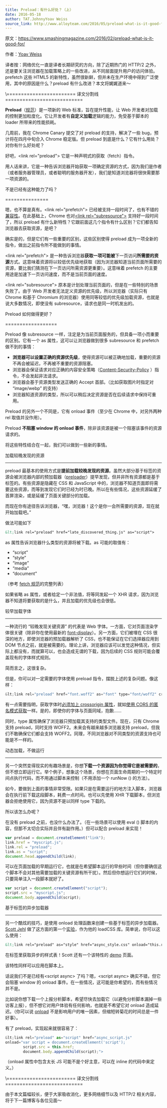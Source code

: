```yaml
---
title: Preload：有什么好处？（上）
date: 2016-05-18
author: TAT.JohnnyYoav Weiss
source_link: http://www.alloyteam.com/2016/05/preload-what-is-it-good-for-part1/
---
```


<!-- {% raw %} - for jekyll -->

原文：<https://www.smashingmagazine.com/2016/02/preload-what-is-it-good-for/>

作者：[Yoav Weiss](https://www.smashingmagazine.com/author/yoav-weiss/ "Posts by Yoav Weiss")

译者按：网络优化一直是译者长期研究的方向，除了近期热门的 HTTP/2 之外，还是要关注浏览器在加载策略上的一些改进，从不同层面提升用户的访问体验。prefetch 这些 HTML5 的新特性，虽然很新鲜，但并未在生产环境中得到广泛使用，其中的原因是什么？preload 有什么改进？本文将娓娓道来～

\\======================== 译文分割线 ===========================

**Preload**（[规范](https://w3c.github.io/preload/)）是一项新的 Web 标准，旨在提升性能，让 Web 开发者对加载的控制更加粒度化。它让开发者有**自定义加载**逻辑的能力，免受基于脚本的 loader 所带来的性能损耗。

几周前，我在 Chrome Canary 提交了对 preload 的支持，解决了一些 bug，预计将在四月中旬合入 Chrome 稳定版。但 preload 到底是什么？它有什么用处？对你有什么好处呢？

好吧，&lt;link rel="preload"> 它是一种声明式的获取（fetch）指令。

用人话来讲，它是一种告诉浏览器开始获取一项确定资源的方式，因为我们是作者（或者服务器管理员，或者聪明的服务器开发），我们是知道浏览器将很快需要那一项资源的。

不是已经有这种能力了吗？  

===============

嗯，也不算是真有。&lt;link rel="prefetch"> 已经被支持一段时间了，也有不错的[兼容性](http://caniuse.com/#feat=link-rel-prefetch)。在此基础上，Chrome 也对[&lt;link rel="subresource">](https://web.archive.org/web/20150907034803/https://www.chromium.org/spdy/link-headers-and-server-hint/link-rel-subresource) 支持好一段时间了，所以 preload 有什么新特性？它跟前面这几个指令有什么区别？它们都告知浏览器去获取资源，是吧？

确实是的，但是它们有一些重要的区别，这些区别使得 preload 成为一项全新的指令，做出之前指令所不能做到的事情。

&lt;link rel="prefetch"> 是一种告诉浏览器**获取一项可能被**下一页访问**所需要的资源**方式。这意味着资源将以较低优先级地获取（因为浏览器知道当前页面所需要的资源，要比我们猜测在下一页访问所需资源更重要）。这意味着 prefetch 的主要用途是加速下一页访问速度，而不是当前页面的速度。

&lt;link rel="subresource"> 原本是计划处理当前页面的，但是在一些特别的场景失败了。由于 Web 开发者无法定义资源的优先级，所以浏览器（实际只有 Chrome 和基于 Chromium 的浏览器）使用同等较低的优先级加载资源，也就是说大多数情况，即使没有 subresource，请求也是同一时机发出的。

Preload 如何做得更好？  

==================

Preload 像 subresource 一样，注定是为当前页面服务的，但具备一项小而重要的区别。它有一个 as 属性，这可以让浏览器做到很多 subresource 和 prefetch 做不到的事情：

-   **浏览器可以设置正确的资源优先级**，使得资源可以被正确地加载，重要的资源不再会被延迟，不再被不重要的资源阻塞。
-   浏览器会保证请求对应正确的内容安全策略（[Content-Security-Policy](http://www.html5rocks.com/en/tutorials/security/content-security-policy/) ）指令，不会发起非法请求。
-   浏览器会基于资源类型发送正确的 Accept 首部。（比如获取图片时指定对 “image/webp” 的支持）
-   浏览器知道资源的类型，所以可以稍后决定资源是否在后续请求中保持可重用。

Preload 的另外一个不同是，它有 onload 事件（至少在 Chrome 中，对另外两种 rel 取值并没作用）。

Preload **不阻塞 window 的 onload 事件**，除非该资源是被一个阻塞该事件的资源请求的。

将这些特性结合在一起，我们可以做到一些新的事情。

加载较晚发现的资源  

* * *

preload 最基本的使用方式是**提前加载较晚发现的资源**。虽然大部分基于标签的资源会被浏览器内部的预加载器（[preloader](http://calendar.perfplanet.com/2013/big-bad-preloader/)）提早发现，但并非所有资源都是基于标签的。有些资源是隐藏在 CSS 和 JavaScript 中的，浏览器不知道页面即将需要这些资源，而等到发现它们时已经为时已晚。所以在有些情况，这些资源延缓了首屏渲染，或是延缓了页面关键部分的加载。

而现在你有途径告诉浏览器，“嘿，浏览器！这个是你一会所需要的资源，现在就开始加载吧。”

做法可能如下

```html
&lt;link rel="preload" href="late_discovered_thing.js" as="script">
```

as 属性告诉浏览器什么类型的资源将被下载。as 可能的取值有：

-   “script”
-   “style”
-   “image”
-   “media”
-   “document”

（参考 [fetch 规范](https://fetch.spec.whatwg.org/#concept-request-destination)的完整列表）

如果省略 as 属性，或者给定一个非法值，将等同发起一个 XHR 请求，因为浏览器不知道将要获取的是什么，并且加载的优先级也会很低。

较早加载字体  

* * *

一种流行的 “较晚发现关键资源” 的代表是 Web 字体。一方面，它对页面渲染字体很关键（除非你在使用最新的 [font-display](https://tabatkins.github.io/specs/css-font-display/)）。另一方面，它们被埋在 CSS 很深的地方，即使浏览器的预加载器解析了 CSS，也不能保证在它们选择器应用到 DOM 节点之前，就是被需要的。理论上讲，浏览器应该可以发觉这种情况，但实际上都没有，而就算可以，也会造成无谓的下载，因为后续的 CSS 规则可能会覆盖现有的字体样式规则。

简而言之，这很复杂。

但是，你可以对一定需要的字体使用 preload 指令，摆脱上述的复杂问题。像这样：

```c
&lt;link rel="preload" href="font.woff2" as="font" type="font/woff2" crossorigin>
```

有一点需要指明，获取字体时[必须加上 crossorigin 属性](https://github.com/w3c/preload/issues/32)，就如[使用 CORS 的匿名模式获取](https://drafts.csswg.org/css-fonts/#font-fetching-requirements)一样。是的，即使你的字体与页面同域，抱歉……

同时，type 属性确保了浏览器只预加载其支持的类型文件。现在，只有 Chrome 支持 preload，同时支持 WOFF2。未来会有越来越多浏览器支持 preload，但我们不敢确保它们都会支持 WOFF2。同理，不同浏览器对不同类型的资源支持也可能是不一样的。

动态加载，不做运行  

* * *

另一个突然变得现实的有趣场景是，你想**下载一个资源因为你觉得它是被需要的**，但不想立即运行它。举个例子，想象这个场景，你想在页面生命周期的一个特定时间点执行代码，而不用通过脚本来控制（不用添加一个 runNow () 的方法）。

如今，要做到上面的事情非常受限。如果只是在需要运行的地方注入脚本，浏览器会在执行前下载这段脚本，耗费一点时间。也可以先使用 XHR 下载脚本，但浏览器会拒绝使用它，因为资源不是以同样 type 下载的。

所以该怎么办呢？

在没有 preload 之前，也没什么办法了。（在一些场景可以使用 eval () 脚本的内容，但那不太切合实际并且伴有副作用。）但可以配合 preload 来实现！

```javascript
var preload = document.createElement("link");
link.href = "myscript.js";
link.rel = "preload";
link.as = "script";
document.head.appendChild(link);
```

可以在页面加载的早期运行它，也就是在希望脚本运行的早些时间（但你要确信这个脚本不会对其他需要加载的关键资源有所干扰）。然后但你想运行它们的时候，只要简单注入一段脚本就好了。

```javascript
var script = document.createElement("script");
script.src = "myscript.js";
document.body.appendChild(script);
```

基于标签的异步加载器  

* * *

另一个酷炫的技巧，是使用 onload 处理函数来创建一些基于标签的异步加载器。[Scott Jehl](https://twitter.com/scottjehl) 做了这方面的第一个[实验](https://github.com/filamentgroup/loadCSS/issues/59)，作为他的 loadCSS 库。简单说，你可以这么使用：

```html
&lt;link rel="preload" as="style" href="async_style.css" onload="this.rel='stylesheet'">
```

在标签里获取异步的样式表！Scott 还有一个该特性的 [demo](http://filamentgroup.github.io/loadCSS/test/preload.html) 页面。

该特性同样可以应用在脚本上。

话说我们不是已经有&lt;script async> 了吗？嗯，&lt;script async> 确实不错，但它会阻塞 window 的 onload 事件。在一些情况，这可能是你希望的，而有些情况并不是。

比如说你想下载一个上报分析脚本，希望尽快去加载它（以避免分析脚本漏掉一些访客上报），但不想它对用户体验有任何影响，也就是不希望它对 onload 造成延迟。（你可以说 [onload](http://www.stevesouders.com/blog/2013/05/13/moving-beyond-window-onload/) 不是影响用户的唯一因素，但缩短转菊花的时间总是一件好事）。

有了 preload，实现起来就很容易了：

```javascript
&lt;link rel="preload" as="script" href="async_script.js"
onload="var script = document.createElement('script');
        script.src = this.href;
        document.body.appendChild(script);">
```

（onload 属性中包含太长 JS 可能不是个好主意，可以在 inline 的代码中来定义。）

\\======================== 译文分割线 ===========================

由于本文篇幅较长，便于大家吸收消化，更多网络细节以及 HTTP/2 相关内容，将于下一篇博客与各位见面～


<!-- {% endraw %} - for jekyll -->